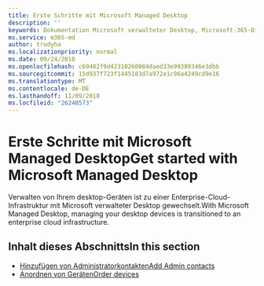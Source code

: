 ```yaml
---
title: Erste Schritte mit Microsoft Managed Desktop
description: ''
keywords: Dokumentation Microsoft verwalteter Desktop, Microsoft-365-Dienst
ms.service: m365-md
author: trudyha
ms.localizationpriority: normal
ms.date: 09/24/2018
ms.openlocfilehash: c69482f9d42310260084daed33e99389346e3dbb
ms.sourcegitcommit: 15d937f723f1445183d7a972e1c96a4249cd9e16
ms.translationtype: MT
ms.contentlocale: de-DE
ms.lasthandoff: 11/09/2018
ms.locfileid: "26248573"
---
```

# <a name="get-started-with-microsoft-managed-desktop"></a><span data-ttu-id="cf462-103">Erste Schritte mit Microsoft Managed Desktop</span><span class="sxs-lookup"><span data-stu-id="cf462-103">Get started with Microsoft Managed Desktop</span></span>

<span data-ttu-id="cf462-104">Verwalten von Ihrem desktop-Geräten ist zu einer Enterprise-Cloud-Infrastruktur mit Microsoft verwalteter Desktop gewechselt.</span><span class="sxs-lookup"><span data-stu-id="cf462-104">With Microsoft Managed Desktop, managing your desktop devices is transitioned to an enterprise cloud infrastructure.</span></span> 

## <a name="in-this-section"></a><span data-ttu-id="cf462-105">Inhalt dieses Abschnitts</span><span class="sxs-lookup"><span data-stu-id="cf462-105">In this section</span></span>

- [<span data-ttu-id="cf462-106">Hinzufügen von Administratorkontakten</span><span class="sxs-lookup"><span data-stu-id="cf462-106">Add Admin contacts</span></span>](add-admin-contacts.md)
- [<span data-ttu-id="cf462-107">Anordnen von Geräten</span><span class="sxs-lookup"><span data-stu-id="cf462-107">Order devices</span></span>](devices.md)
